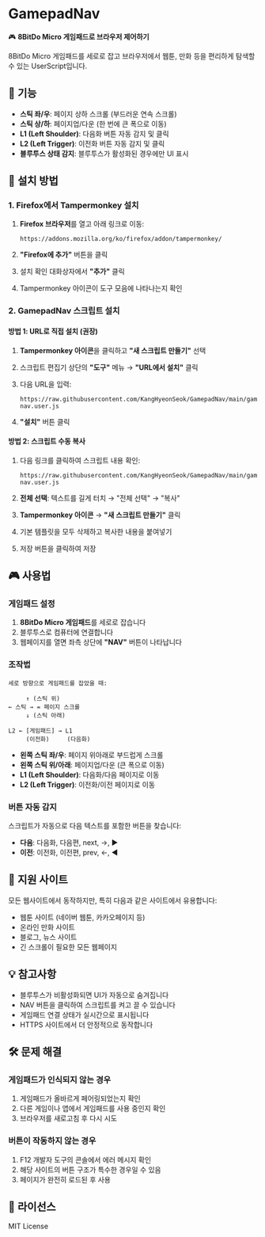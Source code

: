 # GamepadNav

🎮 **8BitDo Micro 게임패드로 브라우저 제어하기**

8BitDo Micro 게임패드를 세로로 잡고 브라우저에서 웹툰, 만화 등을 편리하게 탐색할 수 있는 UserScript입니다.

## 🎯 기능

- **스틱 좌/우**: 페이지 상하 스크롤 (부드러운 연속 스크롤)
- **스틱 상/하**: 페이지업/다운 (한 번에 큰 폭으로 이동)
- **L1 (Left Shoulder)**: 다음화 버튼 자동 감지 및 클릭
- **L2 (Left Trigger)**: 이전화 버튼 자동 감지 및 클릭
- **블루투스 상태 감지**: 블루투스가 활성화된 경우에만 UI 표시

## 🚀 설치 방법

### 1. Firefox에서 Tampermonkey 설치

1. **Firefox 브라우저**를 열고 아래 링크로 이동:
   ```
   https://addons.mozilla.org/ko/firefox/addon/tampermonkey/
   ```

2. **"Firefox에 추가"** 버튼을 클릭

3. 설치 확인 대화상자에서 **"추가"** 클릭

4. Tampermonkey 아이콘이 도구 모음에 나타나는지 확인

### 2. GamepadNav 스크립트 설치

#### 방법 1: URL로 직접 설치 (권장)

1. **Tampermonkey 아이콘**을 클릭하고 **"새 스크립트 만들기"** 선택

2. 스크립트 편집기 상단의 **"도구"** 메뉴 → **"URL에서 설치"** 클릭

3. 다음 URL을 입력:
   ```
   https://raw.githubusercontent.com/KangHyeonSeok/GamepadNav/main/gamepad-nav.user.js
   ```

4. **"설치"** 버튼 클릭

#### 방법 2: 스크립트 수동 복사

1. 다음 링크를 클릭하여 스크립트 내용 확인:
   ```
   https://raw.githubusercontent.com/KangHyeonSeok/GamepadNav/main/gamepad-nav.user.js
   ```

2. **전체 선택**: 텍스트를 길게 터치 → "전체 선택" → "복사"

3. **Tampermonkey 아이콘** → **"새 스크립트 만들기"** 클릭

4. 기본 템플릿을 모두 삭제하고 복사한 내용을 붙여넣기

5. 저장 버튼을 클릭하여 저장

## 🎮 사용법

### 게임패드 설정
1. **8BitDo Micro 게임패드**를 세로로 잡습니다
2. 블루투스로 컴퓨터에 연결합니다
3. 웹페이지를 열면 좌측 상단에 **"NAV"** 버튼이 나타납니다

### 조작법
```
세로 방향으로 게임패드를 잡았을 때:

     ↑ (스틱 위)
← 스틱 → = 페이지 스크롤
     ↓ (스틱 아래)

L2 ← [게임패드] → L1
     (이전화)     (다음화)
```

- **왼쪽 스틱 좌/우**: 페이지 위아래로 부드럽게 스크롤
- **왼쪽 스틱 위/아래**: 페이지업/다운 (큰 폭으로 이동)
- **L1 (Left Shoulder)**: 다음화/다음 페이지로 이동
- **L2 (Left Trigger)**: 이전화/이전 페이지로 이동

### 버튼 자동 감지
스크립트가 자동으로 다음 텍스트를 포함한 버튼을 찾습니다:
- **다음**: 다음화, 다음편, next, →, ▶
- **이전**: 이전화, 이전편, prev, ←, ◀

## 🔧 지원 사이트

모든 웹사이트에서 동작하지만, 특히 다음과 같은 사이트에서 유용합니다:
- 웹툰 사이트 (네이버 웹툰, 카카오페이지 등)
- 온라인 만화 사이트
- 블로그, 뉴스 사이트
- 긴 스크롤이 필요한 모든 웹페이지

## 💡 참고사항

- 블루투스가 비활성화되면 UI가 자동으로 숨겨집니다
- NAV 버튼을 클릭하여 스크립트를 켜고 끌 수 있습니다
- 게임패드 연결 상태가 실시간으로 표시됩니다
- HTTPS 사이트에서 더 안정적으로 동작합니다

## 🛠️ 문제 해결

### 게임패드가 인식되지 않는 경우
1. 게임패드가 올바르게 페어링되었는지 확인
2. 다른 게임이나 앱에서 게임패드를 사용 중인지 확인
3. 브라우저를 새로고침 후 다시 시도

### 버튼이 작동하지 않는 경우
1. F12 개발자 도구의 콘솔에서 에러 메시지 확인
2. 해당 사이트의 버튼 구조가 특수한 경우일 수 있음
3. 페이지가 완전히 로드된 후 사용

## 📄 라이선스

MIT License